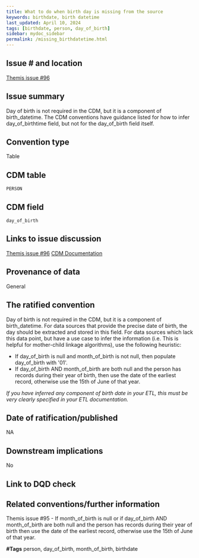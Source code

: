 ```yaml
---
title: What to do when birth day is missing from the source
keywords: birthdate, birth datetime
last_updated: April 10, 2024
tags: [birthdate, person, day_of_birth]
sidebar: mydoc_sidebar
permalink: /missing_birthdatetime.html
---
```


## Issue # and location
[Themis issue #96](https://github.com/OHDSI/Themis/issues/96)

## Issue summary
Day of birth is not required in the CDM, but it is a component of birth_datetime. The CDM conventions have guidance listed for how to infer day_of_birthtime field, but not for the day_of_birth field itself. 

## Convention type
Table

## CDM table
`PERSON`

## CDM field
`day_of_birth`

## Links to issue discussion
[Themis issue #96](https://github.com/OHDSI/Themis/issues/96)
[CDM Documentation](https://ohdsi.github.io/CommonDataModel/cdm54.html#person)   

## Provenance of data
General

## The ratified convention
Day of birth is not required in the CDM, but it is a component of birth_datetime. For data sources that provide the precise date of birth, the day should be extracted and stored in this field. For data sources which lack this data point, but have a use case to infer the information (i.e. This is helpful for mother-child linkage algorithms), use the following heuristic:

- If day_of_birth is null and month_of_birth is not null, then populate day_of_birth with '01'.
- If day_of_birth AND month_of_birth are both null and the person has records during their year of birth, then use the date of the earliest record, otherwise use the 15th of June of that year. 

*If you have inferred any component of birth date in your ETL, this must be very clearly specified in your ETL documentation.*

## Date of ratification/published
NA

## Downstream implications
No

## Link to DQD check

## Related conventions/further information
Themis issue #95 - If month_of_birth is null or if day_of_birth AND month_of_birth are both null and the person has records during their year of birth then use the date of the earliest record, otherwise use the 15th of June of that year.


**#Tags**
person, day_of_birth, month_of_birth, birthdate 
